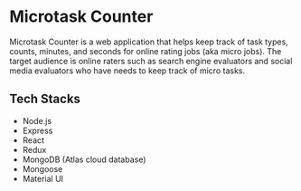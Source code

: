 # Microtask Counter

Microtask Counter is a web application that helps keep track of task types, counts, minutes, and seconds for online rating jobs (aka micro jobs). The target audience is online raters such as search engine evaluators and social media evaluators who have needs to keep track of micro tasks. 

## Tech Stacks
- Node.js
- Express
- React
- Redux
- MongoDB (Atlas cloud database)
- Mongoose
- Material UI